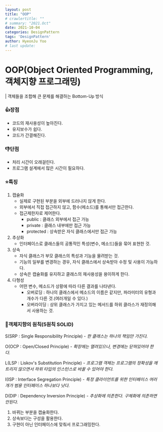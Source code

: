 ```yaml
---
layout: post
title: "OOP"
# crawlertitle: ""
# summary: "2021.Oct"
date: 2021-10-04
categories: DesignPattern
tags: 'DesignPattern'
author: HyeonJu Yoo
# last update:
---
```

# OOP(Object Oriented Programming, 객체지향 프로그래밍)

| 객체들을 조합해 큰 문제를 해결하는 Bottom-Up 방식

### 👍장점
- 코드의 재사용성이 높아진다.
- 유지보수가 쉽다.
- 코드가 간결해진다.

### 👎단점
- 처리 시간이 오래걸린다.
- 프로그램 설계에서 많은 시간이 필요하다.

### ⭐특징
1. 캡슐화
    - 실제로 구현된 부분을 외부에 드러나지 않게 한다.
    - 외부에서 직접 접근하지 않고, 함수(메소드)를 통해서만 접근한다.
    - 접근제한자로 제어한다.
        - public : 클래스 외부에서 접근 가능
        - private : 클래스 내부에만 접근 가능
        - protected : 상속받은 자식 클래스에서만 접근 가능
2. 추상화
    - 인터페이스로 클래스들의 공통적인 특성(변수, 메소드)들을 묶어 표현한 것.
3. 상속
    - 자식 클래스가 부모 클래스의 특성과 기능을 물려받는 것.
    - 기능의 일부를 변경하는 경우, 자식 클래스에서 상속받아 수정 및 사용이 가능하다.
    - 상속은 캡슐화를 유지하고 클래스의 재사용성을 용이하게 한다.
4. 다형성
    - 어떤 변수, 메소드가 상황에 따라 다른 결과를 나타낸다.
        - 오버로딩 : 하나의 클래스에서 메소드의 이름은 같지만, 파라미터의 유형과 개수가 다른 것.(여러개일 수 있다.)
        - 오버라이딩 : 상위 클래스가 가지고 있는 메서드를 하위 클라스가 재정의해서 사용하는 것.


### 🚩객체지향의 원칙(5원칙 SOLID)
S(SRP : Single Responsibility Principle)
    - *한 클래스는 하나의 책임만 가진다.*

O(OCP : Open/Closed Principle)
    - *확장에는 열려있으나, 변경에는 닫혀있어야 한다.*

L(LSP : Liskov's Substitution Principle)
    - *프로그램 객체는 프로그램의 정확성을 깨트리지 않으면서 하위 타입의 인스턴스로 바꿀 수 있어야 한다.*

I(ISP : Interface Segregation Principle)
    - *특정 클라이언트를 위한 인터페이스 여러 개가 범용 인터페이스 하나보다 낫다.*

D(DIP : Dependency Inversion Principle)
    - *추상화에 의존한다. 구체화에 의존하면 안된다.*


1. 바뀌는 부분을 캡슐화한다.
2. 상속보다는 구성을 활용한다.
3. 구현이 아닌 인터페이스에 맞춰서 프로그래밍한다.
